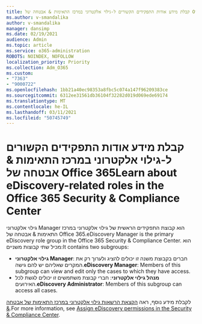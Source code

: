 ```yaml
---
title: קבלת מידע אודות התפקידים הקשורים ל-גילוי אלקטרוני במרכז התאימות & אבטחה של Office 365
ms.author: v-smandalika
author: v-smandalika
manager: dansimp
ms.date: 02/19/2021
audience: Admin
ms.topic: article
ms.service: o365-administration
ROBOTS: NOINDEX, NOFOLLOW
localization_priority: Priority
ms.collection: Adm_O365
ms.custom:
- "7363"
- "9000722"
ms.openlocfilehash: 1bb21a40ec98353a8fbc5c074a147f96209383ce
ms.sourcegitcommit: 6312ee31561db36104f32282d019d069ede69174
ms.translationtype: MT
ms.contentlocale: he-IL
ms.lasthandoff: 03/11/2021
ms.locfileid: "50745749"
---
```

# <a name="learn-about-ediscovery-related-roles-in-the-office-365-security--compliance-center"></a><span data-ttu-id="88b9f-102">קבלת מידע אודות התפקידים הקשורים ל-גילוי אלקטרוני במרכז התאימות & אבטחה של Office 365</span><span class="sxs-lookup"><span data-stu-id="88b9f-102">Learn about eDiscovery-related roles in the Office 365 Security & Compliance Center</span></span>

<span data-ttu-id="88b9f-103">גילוי אלקטרוני Manager הוא קבוצת התפקידים הראשית של גילוי אלקטרוני במרכז התאימות & אבטחה של Office 365.</span><span class="sxs-lookup"><span data-stu-id="88b9f-103">eDiscovery Manager is the primary eDiscovery role group in the Office 365 Security & Compliance Center.</span></span> <span data-ttu-id="88b9f-104">הוא מכיל שתי קבוצות משניים:</span><span class="sxs-lookup"><span data-stu-id="88b9f-104">It contains two subgroups:</span></span>

- <span data-ttu-id="88b9f-105">**גילוי אלקטרוני Manager**: חברים בקבוצת משנה זו יכולים להציג ולערוך רק את המקרים שאליהם יש להם גישה.</span><span class="sxs-lookup"><span data-stu-id="88b9f-105">**eDiscovery Manager**: Members of this subgroup can view and edit only the cases to which they have access.</span></span>
- <span data-ttu-id="88b9f-106">**מנהל גילוי אלקטרוני**: חברי קבוצת משתמשים זו יכולים לגשת לכל האירועים.</span><span class="sxs-lookup"><span data-stu-id="88b9f-106">**eDiscovery Administrator**: Members of this subgroup can access all cases.</span></span>

<span data-ttu-id="88b9f-107">לקבלת מידע נוסף, ראה [הקצאת הרשאות גילוי אלקטרוני במרכז התאימות של אבטחה &](https://docs.microsoft.com/microsoft-365/compliance/assign-ediscovery-permissions).</span><span class="sxs-lookup"><span data-stu-id="88b9f-107">For more information, see [Assign eDiscovery permissions in the Security & Compliance Center](https://docs.microsoft.com/microsoft-365/compliance/assign-ediscovery-permissions).</span></span>